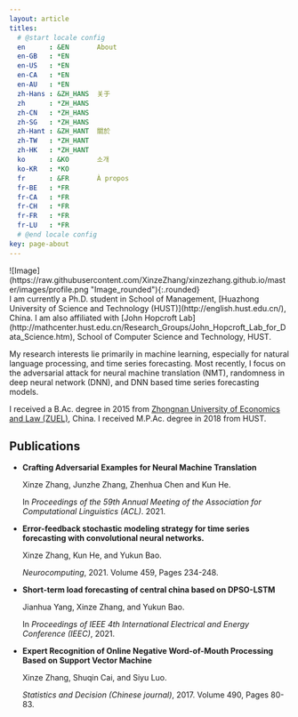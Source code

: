 ```yaml
---
layout: article
titles:
  # @start locale config
  en      : &EN       About
  en-GB   : *EN
  en-US   : *EN
  en-CA   : *EN
  en-AU   : *EN
  zh-Hans : &ZH_HANS  关于
  zh      : *ZH_HANS
  zh-CN   : *ZH_HANS
  zh-SG   : *ZH_HANS
  zh-Hant : &ZH_HANT  關於
  zh-TW   : *ZH_HANT
  zh-HK   : *ZH_HANT
  ko      : &KO       소개
  ko-KR   : *KO
  fr      : &FR       À propos
  fr-BE   : *FR
  fr-CA   : *FR
  fr-CH   : *FR
  fr-FR   : *FR
  fr-LU   : *FR
  # @end locale config
key: page-about
---
```


<div class="grid-containre">
<div class="grid grid--p-2">
<div class="cell cell--12 cell--md-3 " markdown="1">
![Image](https://raw.githubusercontent.com/XinzeZhang/xinzezhang.github.io/master/images/profile.png "Image_rounded"){:.rounded}
</div>
<div class="cell cell--12 cell--md-auto" markdown="1">
I am currently a Ph.D. student in School of Management, [Huazhong University of Science and Technology (HUST)](http://english.hust.edu.cn/), China. I am also affiliated with [John Hopcroft Lab](http://mathcenter.hust.edu.cn/Research_Groups/John_Hopcroft_Lab_for_Data_Science.htm), School of Computer Science and Technology, HUST.

My research interests lie primarily in machine learning, especially for natural language processing, and time series forecasting. Most recently, I focus on the adversarial attack for neural machine translation (NMT), randomness in deep neural network (DNN), and DNN based time series forecasting models.

I received a B.Ac. degree in 2015 from [Zhongnan University of Economics and Law (ZUEL)](http://www.zuel.edu.cn/), China. I received M.P.Ac. degree in 2018 from HUST.
</div>
</div>
</div>

## Publications

- **Crafting Adversarial Examples for Neural Machine Translation**

    Xinze Zhang, Junzhe Zhang, Zhenhua Chen and Kun He.

    In *Proceedings of the 59th Annual Meeting of the Association for Computational Linguistics (ACL)*. 2021.

- **Error-feedback stochastic modeling strategy for time series forecasting with convolutional neural networks.**

    Xinze Zhang, Kun He, and Yukun Bao.

    *Neurocomputing*, 2021. Volume 459, Pages 234-248.

- **Short-term load forecasting of central china based on DPSO-LSTM**

    Jianhua Yang, Xinze Zhang, and Yukun Bao.

    In *Proceedings of IEEE 4th International Electrical and Energy Conference (IEEC)*, 2021.

- **Expert Recognition of Online Negative Word-of-Mouth Processing Based on Support Vector Machine**

    Xinze Zhang, Shuqin Cai, and Siyu Luo.

    *Statistics and Decision (Chinese journal)*, 2017. Volume 490, Pages 80-83.
